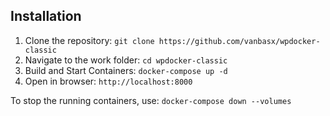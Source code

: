 ## Installation

1. Clone the repository:
  `git clone https://github.com/vanbasx/wpdocker-classic`
2. Navigate to the work folder:
  `cd wpdocker-classic`
3. Build and Start Containers:
  `docker-compose up -d`
4. Open in browser:
   `http://localhost:8000`

To stop the running containers, use:
   `docker-compose down --volumes`
